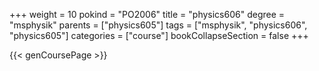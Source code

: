 +++
weight = 10
pokind = "PO2006"
title = "physics606"
degree = "msphysik"
parents = ["physics605"]
tags = ["msphysik", "physics606", "physics605"]
categories = ["course"]
bookCollapseSection = false
+++

{{< genCoursePage >}}
